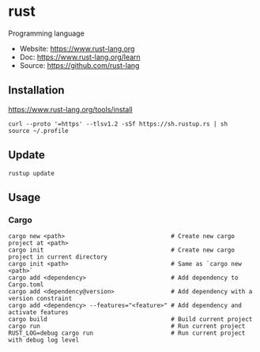 # rust

Programming language

- Website: <https://www.rust-lang.org>
- Doc:     <https://www.rust-lang.org/learn>
- Source:  <https://github.com/rust-lang>

## Installation

<https://www.rust-lang.org/tools/install>

```text
curl --proto '=https' --tlsv1.2 -sSf https://sh.rustup.rs | sh
source ~/.profile
```

## Update

```text
rustup update
```

## Usage

### Cargo

```text
cargo new <path>                              # Create new cargo project at <path>
cargo init                                    # Create new cargo project in current directory
cargo init <path>                             # Same as `cargo new <path>`
cargo add <dependency>                        # Add dependency to Cargo.toml
cargo add <dependency@version>                # Add dependency with a version constraint
cargo add <dependency> --features="<feature>" # Add dependency and activate features
cargo build                                   # Build current project
cargo run                                     # Run current project
RUST_LOG=debug cargo run                      # Run current project with debug log level
```
